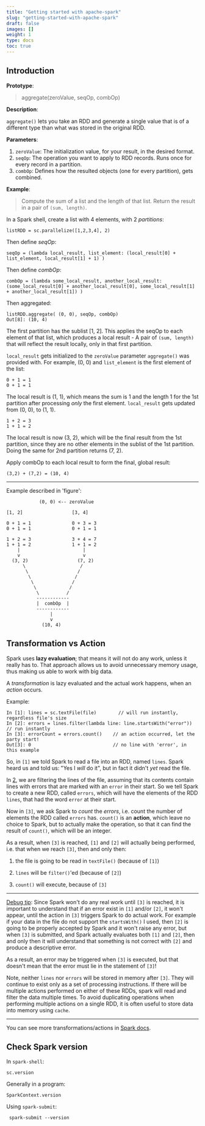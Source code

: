 ```yaml
---
title: "Getting started with apache-spark"
slug: "getting-started-with-apache-spark"
draft: false
images: []
weight: 1
type: docs
toc: true
---
```


## Introduction
**Prototype**:

> aggregate(zeroValue, seqOp, combOp)

**Description**: 

`aggregate()` lets you take an RDD and generate a single value that is of a different type than what was stored in the original RDD.

**Parameters**:

 1. `zeroValue`: The initialization value, for your result, in the desired
    format.
 2. `seqOp`: The operation you want to apply to RDD records. Runs once for
    every record in a partition.
 3. `combOp`: Defines how the resulted objects (one for every partition),
    gets combined.

**Example**:

>Compute the sum of a list and the length of that list. Return the result in a pair of `(sum, length)`.

In a Spark shell, create a list with 4 elements, with 2 *partitions*:

    listRDD = sc.parallelize([1,2,3,4], 2)

Then define *seqOp*:

    seqOp = (lambda local_result, list_element: (local_result[0] + list_element, local_result[1] + 1) )

Then define *combOp*:

    combOp = (lambda some_local_result, another_local_result: (some_local_result[0] + another_local_result[0], some_local_result[1] + another_local_result[1]) )

Then aggregated:

    listRDD.aggregate( (0, 0), seqOp, combOp)
    Out[8]: (10, 4)

The first partition has the sublist [1, 2]. This applies the seqOp to each element of that list, which produces a local result - A pair of `(sum, length)` that will reflect the result locally, only in that first partition.

`local_result` gets initialized to the `zeroValue` parameter `aggregate()` was provided with. For example, (0, 0) and `list_element` is the first element of the list:

    0 + 1 = 1
    0 + 1 = 1

The local result is (1, 1), which means the sum is 1 and the length 1 for the 1st partition after processing *only* the first element. `local_result` gets updated from (0, 0), to (1, 1).

    1 + 2 = 3
    1 + 1 = 2

The local result is now (3, 2), which will be the final result from the 1st partition, since they are no other elements in the sublist of the 1st partition. Doing the same for 2nd partition returns (7, 2).

Apply combOp to each local result to form the final, global result:

    (3,2) + (7,2) = (10, 4)

---

Example described in 'figure':

                (0, 0) <-- zeroValue
    
    [1, 2]                  [3, 4]
    
    0 + 1 = 1               0 + 3 = 3
    0 + 1 = 1               0 + 1 = 1
    
    1 + 2 = 3               3 + 4 = 7
    1 + 1 = 2               1 + 1 = 2       
        |                       |
        v                       v
      (3, 2)                  (7, 2)
          \                    / 
           \                  /
            \                /
             \              /
              \            /
               \          / 
               ------------
               |  combOp  |
               ------------
                    |
                    v
                 (10, 4)


  [1]: https://spark.apache.org/docs/1.2.0/api/python/pyspark.html?highlight=aggregate#pyspark.RDD.aggregate
  [2]: http://atlantageek.com/2015/05/30/python-aggregate-rdd/

## Transformation vs Action
Spark uses **lazy evaluation**; that means it will not do any work, unless it really has to. That approach allows us to avoid unnecessary memory usage, thus making us able to work with big data.

A *transformation* is lazy evaluated and the actual work happens, when an *action* occurs.

Example:

    In [1]: lines = sc.textFile(file)        // will run instantly, regardless file's size
    In [2]: errors = lines.filter(lambda line: line.startsWith("error")) // run instantly
    In [3]: errorCount = errors.count()    // an action occurred, let the party start!
    Out[3]: 0                              // no line with 'error', in this example

So, in `[1]` we told Spark to read a file into an RDD, named `lines`. Spark heard us and told us: "Yes I *will* do it", but in fact it didn't *yet* read the file.

In [2], we are filtering the lines of the file, assuming that its contents contain lines with errors that are marked with an `error` in their start. So we tell Spark to create a new RDD, called `errors`, which will have the elements of the RDD `lines`, that had the word `error` at their start.

Now in `[3]`, we ask Spark to *count* the *errors*, i.e. count the number of elements the RDD called `errors` has. `count()` is an **action**, which leave no choice to Spark, but to actually make the operation, so that it can find the result of `count()`, which  will be an integer. 

As a result, when `[3]` is reached, `[1]` and `[2]` will actually being performed, i.e. that when we reach `[3]`, then and only then:

 1. the file is going to be read in `textFile()` (because of `[1]`)

 2. `lines` will be `filter()`'ed (because of `[2]`)

 3. `count()` will execute, because of `[3]`

---

<u>Debug tip</u>: Since Spark won't do any real work until `[3]` is reached, it is important to understand that if an error exist in `[1]` and/or `[2]`, it won't appear, until the action in `[3]` triggers Spark to do actual work. For example if your data in the file do not support the `startsWith()` I used, then `[2]` is going to be properly accepted by Spark and it won't raise any error, but when `[3]` is submitted, and Spark actually evaluates both `[1]` and `[2]`, then and only then it will understand that something is not correct with `[2]` and produce a descriptive error.

As a result, an error may be triggered when `[3]` is executed, but that doesn't mean that the error must lie in the statement of `[3]`!

Note, neither `lines` nor `errors` will be stored in memory after `[3]`. They will continue to exist only as a set of processing instructions. If there will be multiple actions performed on either of these RDDs, spark will read and filter the data multiple times. To avoid duplicating operations when performing multiple actions on a single RDD, it is often useful to store data into memory using `cache`.

---

You can see more transformations/actions in [Spark docs][1].


  [1]: http://spark.apache.org/docs/latest/programming-guide.html#transformations

## Check Spark version
In `spark-shell`:

    sc.version

Generally in a program:

    SparkContext.version

Using `spark-submit`:

     spark-submit --version



